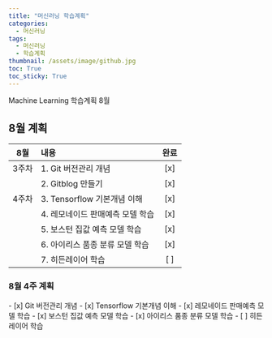 ```yaml
---
title: "머신러닝 학습계획"
categories:
  - 머신러닝
tags:
  - 머신러닝
  - 학습계획
thumbnail: /assets/image/github.jpg
toc: True
toc_sticky: True
---
```

Machine Learning 학습계획 8월

<h2>8월 계획</h2>
  

|  8월  | 내용                             | 완료  |
| :---: | :------------------------------- | :---: |
| 3주차 | 1. Git 버전관리 개념             |  [x]  |
|       | 2. Gitblog 만들기                |  [x]  |
| 4주차 | 3. Tensorflow 기본개념 이해      |  [x]  |
|       | 4. 레모네이드 판매예측 모델 학습 |  [x]  |
|       | 5. 보스턴 집값 예측 모델 학습    |  [x]  |
|       | 6. 아이리스 품종 분류 모델 학습  |  [x]  |
|       | 7. 히든레이어 학습               |  [ ]  |


<h3>8월 4주 계획</h3>
- [x] Git 버전관리 개념  
- [x] Tensorflow 기본개념 이해  
- [x] 레모네이드 판매예측 모델 학습  
- [x] 보스턴 집값 예측 모델 학습  
- [x] 아이리스 품종 분류 모델 학습  
- [ ] 히든 레이어 학습  


